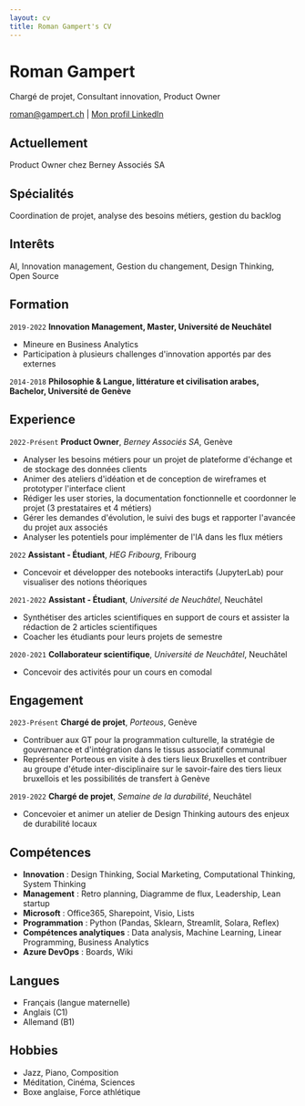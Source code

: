 ```yaml
---
layout: cv
title: Roman Gampert's CV
---
```

# Roman Gampert
Chargé de projet, Consultant innovation, Product Owner

<div id="webaddress">
<a href="roman@gampert.ch">roman@gampert.ch</a>
| <a href="https://www.linkedin.com/in/roman-gampert-5537b9126/">Mon profil LinkedIn</a>
</div>

## Actuellement

Product Owner chez Berney Associés SA

## Spécialités

Coordination de projet, analyse des besoins métiers, gestion du backlog

## Interêts

AI, Innovation management, Gestion du changement, Design Thinking, Open Source

## Formation

`2019-2022`
__Innovation Management, Master, Université de Neuchâtel__

- Mineure en Business Analytics
- Participation à plusieurs challenges d'innovation apportés par des externes

`2014-2018`
__Philosophie & Langue, littérature et civilisation arabes, Bachelor, Université de Genève__

## Experience

`2022-Présent`
**Product Owner**, *Berney Associés SA*, Genève

- Analyser les besoins métiers pour un projet de plateforme d'échange et de stockage des données clients
- Animer des ateliers d'idéation et de conception de wireframes et prototyper l'interface client
- Rédiger les user stories, la documentation fonctionnelle et coordonner le projet (3 prestataires et 4 métiers)
- Gérer les demandes d'évolution, le suivi des bugs et rapporter l'avancée du projet aux associés
- Analyser les potentiels pour implémenter de l'IA dans les flux métiers

`2022`
**Assistant - Étudiant**, *HEG Fribourg*, Fribourg

- Concevoir et développer des notebooks interactifs (JupyterLab) pour visualiser des notions théoriques

`2021-2022`
**Assistant - Étudiant**, *Université de Neuchâtel*, Neuchâtel

- Synthétiser des articles scientifiques en support de cours et assister la rédaction de 2 articles scientifiques
- Coacher les étudiants pour leurs projets de semestre

`2020-2021`
**Collaborateur scientifique**, *Université de Neuchâtel*, Neuchâtel

- Concevoir des activités pour un cours en comodal

## Engagement

`2023-Présent`
**Chargé de projet**, *Porteous*, Genève

- Contribuer aux GT pour la programmation culturelle, la stratégie de gouvernance et d'intégration dans le tissus associatif communal
- Représenter Porteous en visite à des tiers lieux Bruxelles et contribuer au groupe d'étude inter-disciplinaire sur le savoir-faire des tiers lieux bruxellois et les possibilités de transfert à Genève

`2019-2022`
**Chargé de projet**, *Semaine de la durabilité*, Neuchâtel

- Concevoier et animer un atelier de Design Thinking autours des enjeux de durabilité locaux

## Compétences

- **Innovation** : Design Thinking, Social Marketing, Computational Thinking, System Thinking
- **Management** : Retro planning, Diagramme de flux, Leadership, Lean startup
- **Microsoft** : Office365, Sharepoint, Visio, Lists
- **Programmation** : Python (Pandas, Sklearn, Streamlit, Solara, Reflex)
- **Compétences analytiques** : Data analysis, Machine Learning, Linear Programming, Business Analytics
- **Azure DevOps** : Boards, Wiki

## Langues

- Français (langue maternelle)
- Anglais (C1)
- Allemand (B1)

## Hobbies

- Jazz, Piano, Composition
- Méditation, Cinéma, Sciences
- Boxe anglaise, Force athlétique
  

<!-- ### Footer

Màj: Mars 2024 -->


